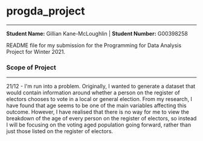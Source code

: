# progda_project  
***  

**Student Name:** Gillian Kane-McLoughlin | **Student Number:** G00398258  

README file for my submission for the Programming for Data Analysis Project for Winter 2021.  

### Scope of Project  
***  
21/12 - I'm run into a problem. Originally, I wanted to generate a dataset that would contain information around whether a person on the register of electors chooses to vote in a local or general election. From my research, I have found that age seems to be one of the main variables affecting this outcome. However, I have realised that there is no way for me to view the breakdown of the age of every person on the register of electors, so instead I will be focusing on the voting aged population going forward, rather than just those listed on the register of electors.  